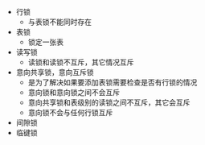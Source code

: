 - 行锁
	- 与表锁不能同时存在
- 表锁
	- 锁定一张表
- 读写锁
	- 读锁和读锁不互斥，其它情况互斥
- 意向共享锁，意向互斥锁
	- 是为了解决如果要添加表锁需要检查是否有行锁的情况
	- 意向锁和意向锁之间不会互斥
	- 意向共享锁和表级别的读锁之间不互斥，其它会互斥
	- 意向锁不会与任何行锁互斥
- 间隙锁
- 临键锁